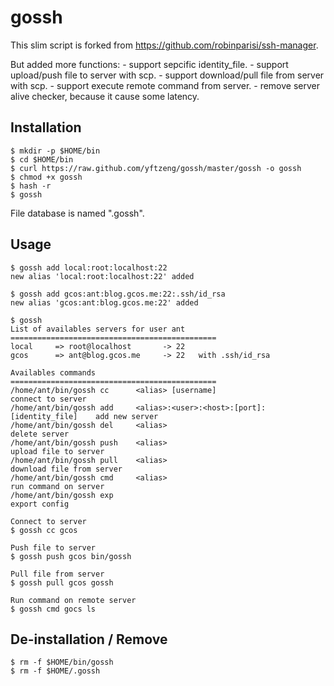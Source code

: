 # gossh

This slim script is forked from https://github.com/robinparisi/ssh-manager.

But added more functions:
    - support sepcific identity_file.
    - support upload/push file to server with scp.
    - support download/pull file from server with scp.
    - support execute remote command from server.
    - remove server alive checker, because it cause some latency.

## Installation

    $ mkdir -p $HOME/bin
    $ cd $HOME/bin
    $ curl https://raw.github.com/yftzeng/gossh/master/gossh -o gossh
    $ chmod +x gossh
    $ hash -r
    $ gossh

File database is named ".gossh".

## Usage

    $ gossh add local:root:localhost:22
    new alias 'local:root:localhost:22' added

    $ gossh add gcos:ant:blog.gcos.me:22:.ssh/id_rsa
    new alias 'gcos:ant:blog.gcos.me:22' added

    $ gossh
    List of availables servers for user ant
    ==============================================
    local	  => root@localhost		  -> 22
    gcos	  => ant@blog.gcos.me	  -> 22	  with .ssh/id_rsa

    Availables commands
    ==============================================
    /home/ant/bin/gossh cc		<alias> [username]		                		connect to server
    /home/ant/bin/gossh add		<alias>:<user>:<host>:[port]:[identity_file]	add new server
    /home/ant/bin/gossh del		<alias>		                			    	delete server
    /home/ant/bin/gossh push	<alias>					                    	upload file to server
    /home/ant/bin/gossh pull	<alias>						                    download file from server
    /home/ant/bin/gossh cmd		<alias>						                    run command on server
    /home/ant/bin/gossh exp								                        export config

    Connect to server
    $ gossh cc gcos

    Push file to server
    $ gossh push gcos bin/gossh

    Pull file from server
    $ gossh pull gcos gossh

    Run command on remote server
    $ gossh cmd gocs ls

## De-installation / Remove

    $ rm -f $HOME/bin/gossh
    $ rm -f $HOME/.gossh

